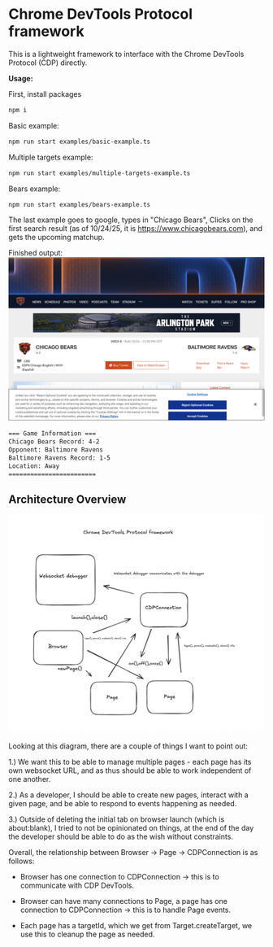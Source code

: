 # Chrome DevTools Protocol framework

This is a lightweight framework to interface with the Chrome DevTools Protocol (CDP) directly.

**Usage:**

First, install packages
```bash
npm i
```

Basic example:
```bash
npm run start examples/basic-example.ts
```

Multiple targets example:
```bash
npm run start examples/multiple-targets-example.ts
```

Bears example:
```bash
npm run start examples/bears-example.ts
```

The last example goes to google, types in "Chicago Bears", Clicks on the first search result (as of 10/24/25, it is https://www.chicagobears.com), and gets the upcoming matchup. 

Finished output:
![image](./bears-game-screenshot.png)
```
=== Game Information ===
Chicago Bears Record: 4-2
Opponent: Baltimore Ravens
Baltimore Ravens Record: 1-5
Location: Away
========================
```

## Architecture Overview

![Architecture Diagram](./diagram.png)

Looking at this diagram, there are a couple of things I want to point out:

1.) We want this to be able to manage multiple pages - each page has its own websocket URL, and as thus should be able to work independent of one another.

2.) As a developer, I should be able to create new pages, interact with a given page, and be able to respond to events happening as needed.

3.) Outside of deleting the initial tab on browser launch (which is about:blank), I tried to not be opinionated on things, at the end of the day the developer should be able to do as the wish without constraints.

Overall, the relationship between Browser -> Page -> CDPConnection is as follows:

- Browser has one connection to CDPConnection -> this is to communicate with CDP DevTools.

- Browser can have many connections to Page, a page has one connection to CDPConnection -> this is to handle Page events.

- Each page has a targetId, which we get from Target.createTarget, we use this to cleanup the page as needed.
